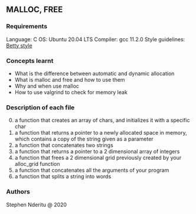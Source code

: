 ## MALLOC, FREE
### Requirements
Language: C
OS: Ubuntu 20.04 LTS
Compiler: gcc 11.2.0
Style guidelines: [Betty style](https://github.com/holbertonschool/Betty/wiki)

### Concepts learnt
* What is the difference between automatic and dynamic allocation
* What is malloc and free and how to use them
* Why and when use malloc
* How to use valgrind to check for memory leak

### Description of each file
0. a function that creates an array of chars, and initializes it with a specific char
1. a function that returns a pointer to a newly allocated space in memory, which contains a copy of the string given as a parameter
2. a function that concatenates two strings
3. a function that returns a pointer to a 2 dimensional array of integers
4. a function that frees a 2 dimensional grid previously created by your alloc_grid function
5. a function that concatenates all the arguments of your program
6. a function that splits a string into words

### Authors
Stephen Nderitu @ 2020
